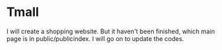 # Tmall
I will create a shopping website. 
But it haven't been finished,
which main page is in public/publicindex.
I will go on to update the codes.
